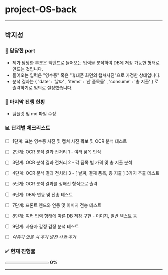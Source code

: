 # project-OS-back
---
## 박지성 
### 📃 담당한 part
- 제가 담당한 부분은 백엔드로 들어오는 입력을 분석하여 DB에 저장 가능한 형태로 만드는 것입니다.
- 들어오는 입력은 "영수증" 혹은 "휴대폰 화면의 캡쳐사진"으로 가정한 상태입니다.
- 분석 결과는 { 'date' : '날짜' , 'items' : '산 품목들' , 'consume' : '총 지출' }
로 출력하기로 임의로 설정했습니다.

### 🚀 마지막 진행 현황
- 템플릿 및 md 파일 수정

### 📊 단계별 체크리스트
- [ ] 1단계: 표본 영수증 사진 및 캡쳐 사진 확보 및 OCR 분석 테스트
- [ ] 2단계: OCR 분석 결과 전처리 1 - 여러 품목 인식
- [ ] 3단계: OCR 분석 결과 전처리 2 - 각 품목 별 가격 및 총 지출 분석
- [ ] 4단계: OCR 분석 결과 전처리 3 - [ 날짜, 결재 품목, 총 지출 ] 3가지 추출 테스트
- [ ] 5단계: OCR 분석 결과를 정해진 형식으로 출력
- [ ] 6단계: DB와 연동 및 전송 테스트
- [ ] 7단계: 프론트 엔드와 연동 및 이미지 전송 테스트

- [ ] 8단계: 여러 입력 형태에 따른 DB 저장 구현 - 이미지, 일반 텍스트 등
- [ ] 9단계: 사용자 감정 감정 분석 테스트
- [ ] _여유가 있을 시 추가 발전 사항 추가_

### ✅ 현재 진행률

<div>
  <progress value="0" max="7"></progress> <b>0%</b>
</div>

---

